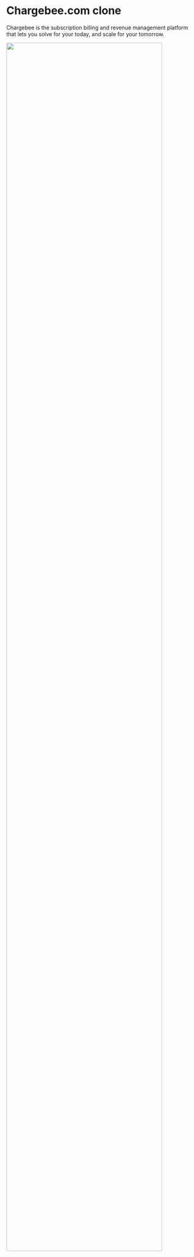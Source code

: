 # Chargebee.com clone
Chargebee is the subscription billing and revenue management platform that lets you solve for your today, and scale for your tomorrow.

<img src="https://github.com/palabhi017/loving-friends-4004/blob/main/images/chrgebeeimg.png?raw=true" width="90%"> </img>
